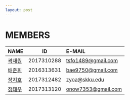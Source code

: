 ```yaml
---
layout: post
---
```


# MEMBERS

**NAME**  | **ID**         | **E-MAIL**
----- | ---------- | :-------------------
[곽재원](https://github.com/tsfo1489) | 2017310288 | tsfo1489@gmail.com
[배준휘](https://github.com/BJH9750) | 2016313631 | bae9750@gmail.com 
[장지호](https://github.com/zyoa) | 2017312482 | zyoa@skku.edu
[정태우](https://github.com/EherSenaw) | 2017313120 | onow7353@gmail.com
